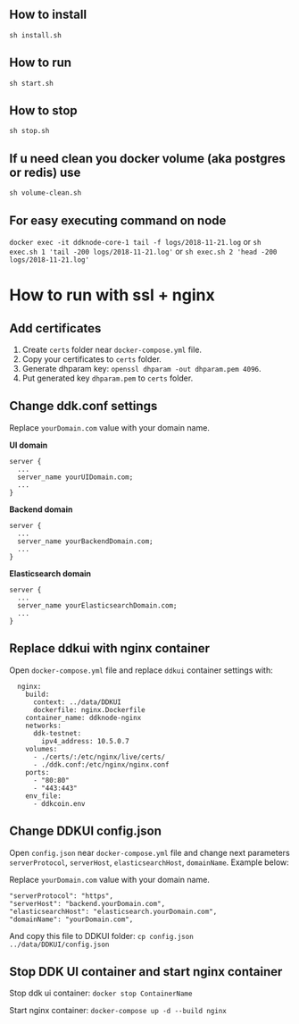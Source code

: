 ## How to install
`sh install.sh`

## How to run
`sh start.sh`

## How to stop
`sh stop.sh`

## If u need clean you docker volume (aka postgres or redis) use
`sh volume-clean.sh`

## For easy executing command on node
`docker exec -it ddknode-core-1 tail -f logs/2018-11-21.log` or
`sh exec.sh 1 'tail -200 logs/2018-11-21.log'` or
`sh exec.sh 2 'head -200 logs/2018-11-21.log'`

# How to run with ssl + nginx

## Add certificates

1. Create `certs` folder near `docker-compose.yml` file.
2. Copy your certificates to `certs` folder.
3. Generate dhparam key: `openssl dhparam -out dhparam.pem 4096`.
4. Put generated key `dhparam.pem` to `certs` folder.

## Change ddk.conf settings

Replace `yourDomain.com` value with your domain name.

**UI domain**

```
server {
  ...
  server_name yourUIDomain.com;
  ...
}
```

**Backend domain**

```
server {
  ...
  server_name yourBackendDomain.com;
  ...
}
```

**Elasticsearch domain**

```
server {
  ...
  server_name yourElasticsearchDomain.com;
  ...
}
```

## Replace ddkui with nginx container

Open `docker-compose.yml` file and replace `ddkui` container settings with:

```
  nginx:
    build:
      context: ../data/DDKUI
      dockerfile: nginx.Dockerfile
    container_name: ddknode-nginx
    networks:
      ddk-testnet:
        ipv4_address: 10.5.0.7
    volumes:
      - ./certs/:/etc/nginx/live/certs/
      - ./ddk.conf:/etc/nginx/nginx.conf
    ports:
      - "80:80"
      - "443:443"
    env_file:
      - ddkcoin.env
```

## Change DDKUI config.json

Open `config.json` near `docker-compose.yml` file and change next parameters `serverProtocol`, `serverHost`, `elasticsearchHost`, `domainName`. Example below:

Replace `yourDomain.com` value with your domain name.

```
"serverProtocol": "https",
"serverHost": "backend.yourDomain.com",
"elasticsearchHost": "elasticsearch.yourDomain.com",
"domainName": "yourDomain.com",
```

And copy this file to DDKUI folder: `cp config.json ../data/DDKUI/config.json`

## Stop DDK UI container and start nginx container

Stop ddk ui container: `docker stop ContainerName`

Start nginx container: `docker-compose up -d --build nginx`
